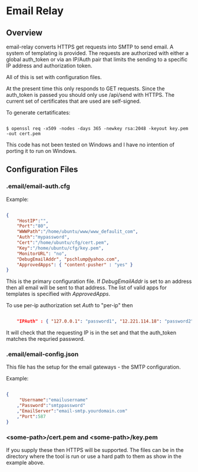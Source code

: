 # Email Relay 

## Overview

email-relay converts HTTPS get requests into SMTP to send email.  A system of templating is provided.
The requests are authorized with either a global auth_token or via an IP/Auth pair that limits the
sending to a specific IP address and authorization token.

All of this is set with configuration files.

At the present time this only responds to GET requests.  Since the auth_token is passed you should
only use /api/send with HTTPS.  The current set of certificates that are used are self-signed.

To generate certatificates:

``` base

$ openssl req -x509 -nodes -days 365 -newkey rsa:2048 -keyout key.pem -out cert.pem

```

This code has not been tested on Windows and I have no intention of porting it to run
on Windows.

## Configuration Files

### .email/email-auth.cfg

Example: 
``` JSON

{
	"HostIP":"",
	"Port":"80",
	"WWWPath":"/home/ubuntu/www/www_defaulit_com",
	"Auth":"mypassword",
	"Cert":"/home/ubuntu/cfg/cert.pem",
	"Key":"/home/ubuntu/cfg/key.pem",
	"MonitorURL": "no",
	"DebugEmailAddr", "pschlump@yahoo.com",
	"ApprovedApps": { "content-pusher" : "yes" }
}

```

This is the primary configuration file.  If *DebugEmailAddr* is set to an address then all email
will be sent to that address.  The list of valid apps for templates is specified with *ApprovedApps*.

To use per-ip authorization set *Auth* to "per-ip" then

``` JSON

	"IPAuth" : { "127.0.0.1": "password1", "12.221.114.18": "password2" },

```

It will check that the requesting IP is in the set and that the auth_token matches the requried
password.


### .email/email-config.json

This file has the setup for the email gateways - the SMTP configuration.

Example: 
``` JSON

{
	 "Username":"emailusername"
	,"Password":"smtppassword"
	,"EmailServer":"email-smtp.yourdomain.com"
	,"Port":587
}

```

### &lt;some-path&gt;/cert.pem and &lt;some-path&gt;/key.pem

If you supply these then HTTPS will be supported.   The files can be in the directory where the
tool is run or use a hard path to them as show in the example above.


